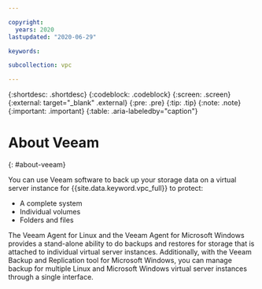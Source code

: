 ```yaml
---

copyright:
  years: 2020
lastupdated: "2020-06-29"

keywords:

subcollection: vpc

---
```


{:shortdesc: .shortdesc}
{:codeblock: .codeblock}
{:screen: .screen}
{:external: target="_blank" .external}
{:pre: .pre}
{:tip: .tip}
{:note: .note}
{:important: .important}
{:table: .aria-labeledby="caption"}

# About Veeam
{: #about-veeam}

You can use Veeam software to back up your storage data on a virtual server instance for {{site.data.keyword.vpc_full}} to protect:
  * A complete system
  * Individual volumes
  * Folders and files

The Veeam Agent for Linux and the Veeam Agent for Microsoft Windows provides a stand-alone ability to do backups and restores for storage that is attached to individual virtual server instances. Additionally, with the Veeam Backup and Replication tool for Microsoft Windows, you can manage backup for multiple Linux and Microsoft Windows virtual server instances through a single interface.
